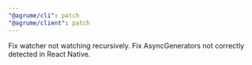 ```yaml
---
"@agrume/cli": patch
"@agrume/client": patch
---
```


Fix watcher not watching recursively. Fix AsyncGenerators not correctly detected in React Native.
